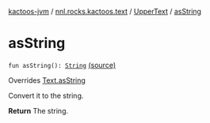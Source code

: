 [kactoos-jvm](../../index.md) / [nnl.rocks.kactoos.text](../index.md) / [UpperText](index.md) / [asString](.)

# asString

`fun asString(): `[`String`](https://kotlinlang.org/api/latest/jvm/stdlib/kotlin/-string/index.html) [(source)](https://github.com/neonailol/kactoos/blob/master/kactoos-jvm/src/main/kotlin/nnl/rocks/kactoos/text/UpperText.kt#L25)

Overrides [Text.asString](../../nnl.rocks.kactoos/-text/as-string.md)

Convert it to the string.

**Return**
The string.

